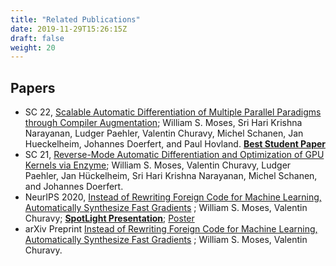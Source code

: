 ```yaml
---
title: "Related Publications"
date: 2019-11-29T15:26:15Z
draft: false
weight: 20
---
```


## Papers

* SC 22, [Scalable Automatic Differentiation of Multiple Parallel Paradigms through Compiler Augmentation](https://dl.acm.org/doi/abs/10.5555/3571885.3571964); William S. Moses, Sri Hari Krishna Narayanan, Ludger Paehler, Valentin Churavy, Michel Schanen, Jan Hueckelheim, Johannes Doerfert, and Paul Hovland. [**Best Student Paper**](https://sc22.supercomputing.org/2022/12/05/congratulations-to-all-of-this-years-sc-and-society-awardees/)
* SC 21, [Reverse-Mode Automatic Differentiation and Optimization of GPU Kernels via Enzyme](https://dl.acm.org/doi/abs/10.1145/3458817.3476165); William S. Moses, Valentin Churavy, Ludger Paehler, Jan Hückelheim, Sri Hari Krishna Narayanan, Michel Schanen, and Johannes Doerfert.
* NeurIPS 2020, [Instead of Rewriting Foreign Code for Machine Learning, Automatically Synthesize Fast Gradients](https://neurips.cc/virtual/2020/public/poster_9332c513ef44b682e9347822c2e457ac.html) ; William S. Moses, Valentin Churavy; [**SpotLight Presentation**](http://c.wsmoses.com/presentations/enzyme-neurips-10min.pdf); [Poster](http://c.wsmoses.com/posters/enzyme-neurips-poster.pdf)
* arXiv Preprint [Instead of Rewriting Foreign Code for Machine Learning, Automatically Synthesize Fast Gradients](https://arxiv.org/pdf/2010.01709.pdf) ; William S. Moses, Valentin Churavy.
